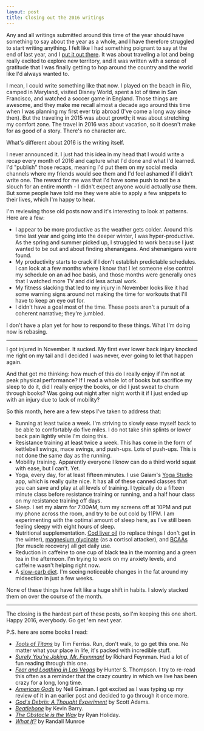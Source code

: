 ```yaml
---
layout: post
title: Closing out the 2016 writings
---
```


Any and all writings submitted around this time of the year should have something to say about the year as a whole, and I have therefore struggled to start writing anything. I felt like I had something poignant to say at the end of last year, and I [put it out there](http://josephmosby.com/2015/12/26/2015-a-year-on-the-road-in-2015.html). It was about traveling a lot and being really excited to explore new territory, and it was written with a sense of gratitude that I was finally getting to hop around the country and the world like I'd always wanted to.

I mean, I could write something like that now. I played on the beach in Rio, camped in Maryland, visited Disney World, spent a lot of time in San Francisco, and watched a soccer game in England. Those things are awesome, and they make me recall almost a decade ago around this time when I was planning my first ever trip abroad (I've come a long way since then). But the traveling in 2015 was about growth; it was about stretching my comfort zone. The travel in 2016 was about vacation, so it doesn't make for as good of a story. There's no character arc.

What's different about 2016 is the writing itself.

I never announced it. I just had this idea in my head that I would write a recap every month of 2016 and capture what I'd done and what I'd learned. I'd "publish" those recaps, meaning I'd put them on my social media channels where my friends would see them and I'd feel ashamed if I didn't write one. The reward for me was that I'd have some push to not be a slouch for an entire month - I didn't expect anyone would actually *use* them. But some people have told me they were able to apply a few snippets to their lives, which I'm happy to hear.

I'm reviewing those old posts now and it's interesting to look at patterns. Here are a few:

* I appear to be more productive as the weather gets colder. Around this time last year and going into the deeper winter, I was hyper-productive. As the spring and summer picked up, I struggled to work because I just wanted to be out and about finding shenanigans. And shenanigans were found.
* My productivity starts to crack if I don't establish predictable schedules. I can look at a few months where I know that I let someone else control my schedule on an ad hoc basis, and those months were generally ones that I watched more TV and did less actual work.
* My fitness slacking that led to my injury in November looks like it had some warning signs around not making the time for workouts that I'll have to keep an eye out for.
* I didn't have a goal most of the time. These posts aren't a pursuit of a coherent narrative; they're jumbled.

I don't have a plan yet for how to respond to these things. What I'm doing now is rebasing.

* * *

I got injured in November. It sucked. My first ever lower back injury knocked me right on my tail and I decided I was never, ever going to let that happen again.

And that got me thinking: how much of this do I really enjoy if I'm not at peak physical performance? If I read a whole lot of books but sacrifice my sleep to do it, did I really enjoy the books, or did I just sweat to churn through books? Was going out night after night worth it if I just ended up with an injury due to lack of mobility?

So this month, here are a few steps I've taken to address that:

* Running at least twice a week. I'm striving to slowly ease myself back to be able to comfortably do five miles. I do not take shin splints or lower back pain lightly while I'm doing this.
* Resistance training at least twice a week. This has come in the form of kettlebell swings, mace swings, and push-ups. Lots of push-ups. This is not done the same day as the running.
* Mobility training. Apparently everyone I know can do a third world squat with ease, but I can't. Yet.
* Yoga, every day, for at least fifteen minutes. I use Gaiam's [Yoga Studio](http://yogastudioapp.com/) app, which is really quite nice. It has all of these canned classes that you can save and play at all levels of training. I typically do a fifteen minute class before resistance training or running, and a half hour class on my resistance training off days.
* Sleep. I set my alarm for 7:00AM, turn my screens off at 10PM and put my phone across the room, and try to be out cold by 11PM. I am experimenting with the optimal amount of sleep here, as I've still been feeling sleepy with eight hours of sleep.
* Nutritional supplementation. [Cod liver oil](http://amzn.to/2hpaqWB) (to replace things I don't get in the winter), [magnesium glycinate](http://amzn.to/2ir9Zgd) (as a cortisol attacker), and [BCAAs](http://amzn.to/2i8dI4P) (for muscle recovery) all get daily use.
* Reduction in caffeine to one cup of black tea in the morning and a green tea in the afternoon. I'm trying to work on my anxiety levels, and caffeine wasn't helping right now.
* A [slow-carb diet](http://fourhourworkweek.com/2007/04/06/how-to-lose-20-lbs-of-fat-in-30-days-without-doing-any-exercise/). I'm seeing noticeable changes in the fat around my midsection in just a few weeks.

None of these things have felt like a huge shift in habits. I slowly stacked them on over the course of the month.

* * *

The closing is the hardest part of these posts, so I'm keeping this one short. Happy 2016, everybody. Go get 'em next year.

P.S. here are some books I read:

* *[Tools of Titans](http://amzn.to/2hiXXqJ)* by Tim Ferriss. Run, don't walk, to go get this one. No matter what your place in life, it's packed with incredible stuff.
* *[Surely You're Joking, Mr. Feynman!](http://amzn.to/2iryJEc)* by Richard Feynman. Had a lot of fun reading through this one.
* *[Fear and Loathing in Las Vegas](http://amzn.to/2hjgsLx)* by Hunter S. Thompson. I try to re-read this often as a reminder that the crazy country in which we live has been crazy for a long, long time.
* *[American Gods](http://amzn.to/2i5GuDn)* by Neil Gaiman. I got excited as I was typing up my review of it in an earlier post and decided to go through it once more.
* *[God's Debris: A Thought Experiment](http://amzn.to/2ippYib)* by Scott Adams.
* *[Beatlebone](http://amzn.to/2irBrtu)* by Kevin Barry.
* *[The Obstacle is the Way](http://amzn.to/2i5D2IW)* by Ryan Holiday.
* *[What If?](http://amzn.to/2i5I0VJ)* by Randall Munroe
